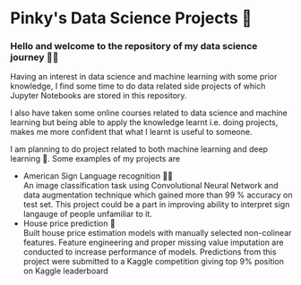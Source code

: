 # Pinky's Data Science Projects :seedling:

### Hello and welcome to the repository of my data science journey 👋🏻

Having an interest in data science and machine learning with some prior knowledge, I find some time to do data related side projects of which Jupyter Notebooks 
are stored in this repository.

I also have taken some online courses related to data science and machine learning but being able to apply the knowledge learnt i.e. doing projects, makes me more confident that what I learnt is useful to someone.

I am planning to do project related to both machine learning and deep learning :robot:. Some examples of my projects are
- American Sign Language recognition ✊🏻 <br/>
  An image classification task using Convolutional Neural Network and data augmentation technique which gained more than 99 % accuracy on test set. This project could be a part in improving ability to interpret sign langauge of people unfamiliar to it.
- House price prediction 🏡 <br/>
  Built house price estimation models with manually selected non-colinear features. Feature engineering and proper missing value imputation are conducted to increase performance of models. Predictions from this project were submitted to a Kaggle competition giving top 9% position on Kaggle leaderboard
